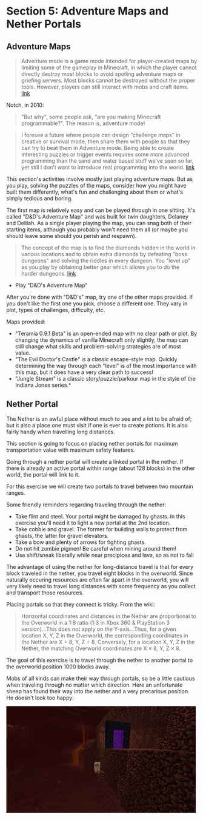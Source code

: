 <!--BREAK-->

# Section 5: Adventure Maps and Nether Portals

## Adventure Maps

> Adventure mode is a game mode intended for player-created maps by limiting some of the gameplay in Minecraft, in which the player cannot directly destroy most blocks to avoid spoiling adventure maps or griefing servers. Most blocks cannot be destroyed without the proper tools. However, players can still interact with mobs and craft items. [link](http://minecraft.gamepedia.com/Adventure)

Notch, in 2010:

> "But why", some people ask, "are you making Minecraft programmable?". The reason is, adventure mode!

> I foresee a future where people can design “challenge maps” in creative or survival mode, then share them with people so that they can try to beat them in Adventure mode. Being able to create interesting puzzles or trigger events requires some more advanced programming than the sand and water based stuff we’ve seen so far, yet still I don’t want to introduce real programming into the world. [link](http://notch.tumblr.com/post/779956568/the-rationale-for-redstone)

This section's activities involve mostly just playing adventure maps. But as you play, solving the puzzles of the maps, consider how you might have built them differently, what's fun and challenging about them or what's simply tedious and boring.

The first map is relatively easy and can be played through in one sitting. It's called "D&D's Adventure Map" and was built for twin daughters, Delaney and Delilah. As a single player playing the map, you can snag both of their starting items, although you probably won't need them all (or maybe you should leave some should you perish and respawn).

> The concept of the map is to find the diamonds hidden in the world in various locations and to obtain extra diamonds by defeating "boss dungeons" and solving the riddles in every dungeon. You "level up" as you play by obtaining better gear which allows you to do the harder dungeons. [link](http://www.minecraftforum.net/topic/1775721-childrens-adventure-map/)

* Play "D&D's Adventure Map"

After you're done with "D&D's" map, try one of the other maps provided. If you don't like the first one you pick, choose a different one. They vary in plot, types of challenges, difficulty, etc.

Maps provided:

* "Teramia 0.9.1 Beta" is an open-ended map with no clear path or plot. By changing the dynamics of vanilla Minecraft only slightly, the map can still change what skills and problem-solving strategies are of most value.
* "The Evil Doctor's Castle" is a classic escape-style map. Quickly determining the way through each "level" is of the most importance with this map, but it does have a very clear path to success!
* "Jungle Stream" is a classic story/puzzle/parkour map in the style of the Indiana Jones series.*

## Nether Portal

The Nether is an awful place without much to see and a lot to be afraid of; but it also a place one must visit if one is ever to create potions. It is also fairly handy when travelling long distances.

This section is going to focus on placing nether portals for maximum transportation value with maximum safety features.

Going through a nether portal will create a linked portal in the nether. If there is already an active portal within range (about 128 blocks) in the other world, the portal will link to it.

For this exercise we will create two portals to travel between two mountain ranges.

Some friendly reminders regarding traveling through the nether:

* Take flint and steel. Your portal might be damaged by ghasts. In this exercise you'll need it to light a new portal at the 2nd location.
* Take cobble and gravel. The former for building walls to protect from ghasts, the latter for gravel elevators.
* Take a bow and plenty of arrows for fighting ghasts.
* Do not hit zombie pigmen! Be careful when mining around them!
* Use shift/sneak liberally while near precipices and lava, so as not to fall

The advantage of using the nether for long-distance travel is that for every block traveled in the nether, you travel eight blocks in the overworld. Since naturally occuring resources are often far apart in the overworld, you will very likely need to travel long distances with some frequency as you collect and transport those resources.

Placing portals so that they connect is tricky. From the wiki:

> Horizontal coordinates and distances in the Nether are proportional to the Overworld in a 1:8 ratio (1:3 in Xbox 360 & PlayStation 3 version)...This does not apply on the Y-axis...Thus, for a given location X, Y, Z in the Overworld, the corresponding coordinates in the Nether are X ÷ 8, Y, Z ÷ 8. Conversely, for a location X, Y, Z in the Nether, the matching Overworld coordinates are X × 8, Y, Z × 8.

The goal of this exercise is to travel through the nether to another portal to the overworld position 1000 blocks away.

Mobs of all kinds can make their way through portals, so be a little cautious when traveling through no matter which direction. Here an unfortunate sheep has found their way into the nether and a very precarious position. He doesn't look too happy:

![Nether Sheep](images/nether_sheep.png)
